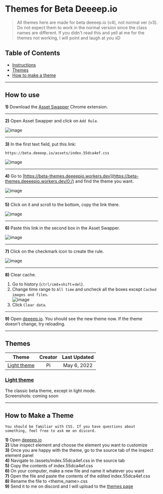 # Themes for Beta Deeeep.io

> All themes here are made for beta deeeep.io (v4), not normal ver (v3). Do not expect them to work in the normal version since the class names are different. If you didn't read this and yell at me for the themes not working, I will point and laugh at you xD

## Table of Contents
- [Instructions](#how-to-use)
- [Themes](#themes)
- [How to make a theme](#how-to-make-a-theme)

---

## How to use
**1)** Download the [Asset Swapper](https://chrome.google.com/webstore/detail/asset-swapper/ppbpfkdfdbdpflkahbidgilomkiiholg) Chrome extension.

---

**2)** Open Asset Swapper and click on `Add Rule`.  

![image](https://thepiguy3141.github.io/DeeeepioBetaThemes/img/2.png)

---

**3)** In the first text field, put this link:
```
https://beta.deeeep.io/assets/index.55dca4ef.css
```
![image](https://thepiguy3141.github.io/DeeeepioBetaThemes/img/3.png)

---

**4)** Go to [https://beta-themes.deeeepio.workers.dev](https://beta-themes.deeeepio.workers.dev/0:/) and find the theme you want.  

![image](https://thepiguy3141.github.io/DeeeepioBetaThemes/img/4.png)

---

**5)** Click on it and scroll to the bottom, copy the link there.  

![image](https://thepiguy3141.github.io/DeeeepioBetaThemes/img/5.png)

---

**6)** Paste this link in the second box in the Asset Swapper.  

![image](https://thepiguy3141.github.io/DeeeepioBetaThemes/img/6.png)

---

**7)** Click on the checkmark icon to create the rule.  

![image](https://thepiguy3141.github.io/DeeeepioBetaThemes/img/7.png)

---

**8)** Clear cache.
1. Go to history (`ctrl/cmd`+`shift`+`del`).
2. Change time range to  `All time` and uncheck all the boxes except `Cached images and files`.  
![image](https://thepiguy3141.github.io/DeeeepioBetaThemes/img/8-2.png)
3. Click `Clear data`.

---

**9)** Open [deeeep.io](https://deeeep.io). You should see the new theme now. If the theme doesn't change, try reloading.  

---

## Themes
|   Theme   |   Creator   |   Last Updated   |  
|:-----------:|:-----------:|:-----------:|  
| [Light theme](#light-theme) | Pi | May 6, 2022 |

### [Light theme](https://beta-themes.deeeepio.workers.dev/0:/light.css?a=view)
The classic beta theme, except in light mode.   
Screenshots: coming soon  

---

## How to Make a Theme
```
You should be familiar with CSS. If you have questions about something, feel free to ask me on discord. 
```
**1)** Open [deeeep.io](https://deeeep.io)  
**2)** Use inspect element and choose the element you want to customize  
**3)** Once you are happy with the theme, go to the source tab of the inspect element panel  
**4)** Navigate to /assets/index.55dca4ef.css in the source tab  
**5)** Copy the contents of index.55dca4ef.css  
**6)** On your computer, make a new file and name it whatever you want  
**7)** Open the file and paste the contents of the edited index.55dca4ef.css  
**8)** Rename the file to <theme_name>.css  
**9)** Send it to me on discord and I will upload to the [themes page](https://beta-themes.deeeepio.workers.dev)
